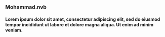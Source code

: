 ### Mohammad.nvb

#### Lorem ipsum dolor sit amet, consectetur adipiscing elit, sed do eiusmod tempor incididunt ut labore et dolore magna aliqua. Ut enim ad minim veniam.
